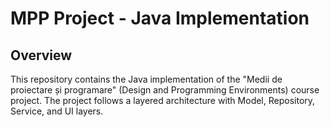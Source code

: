 # MPP Project - Java Implementation

## Overview
This repository contains the Java implementation of the "Medii de proiectare și programare" (Design and Programming Environments) course project. The project follows a layered architecture with Model, Repository, Service, and UI layers.
